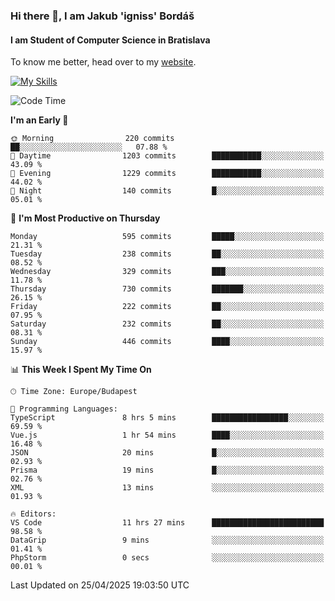 ### Hi there 👋, I am Jakub 'igniss' Bordáš

#### I am Student of Computer Science in Bratislava
To know me better, head over to my [website](https://bordas.sk).

[![My Skills](https://skillicons.dev/icons?i=js,typescript,html,css,figma,svelte,vue,next,postgresql,nest,express,nodejs)](https://bordas.sk)


<!--START_SECTION:waka-->
![Code Time](http://img.shields.io/badge/Code%20Time-1%2C861%20hrs%2015%20mins-blue)

**I'm an Early 🐤** 

```text
🌞 Morning                220 commits         ██░░░░░░░░░░░░░░░░░░░░░░░   07.88 % 
🌆 Daytime                1203 commits        ███████████░░░░░░░░░░░░░░   43.09 % 
🌃 Evening                1229 commits        ███████████░░░░░░░░░░░░░░   44.02 % 
🌙 Night                  140 commits         █░░░░░░░░░░░░░░░░░░░░░░░░   05.01 % 
```
📅 **I'm Most Productive on Thursday** 

```text
Monday                   595 commits         █████░░░░░░░░░░░░░░░░░░░░   21.31 % 
Tuesday                  238 commits         ██░░░░░░░░░░░░░░░░░░░░░░░   08.52 % 
Wednesday                329 commits         ███░░░░░░░░░░░░░░░░░░░░░░   11.78 % 
Thursday                 730 commits         ███████░░░░░░░░░░░░░░░░░░   26.15 % 
Friday                   222 commits         ██░░░░░░░░░░░░░░░░░░░░░░░   07.95 % 
Saturday                 232 commits         ██░░░░░░░░░░░░░░░░░░░░░░░   08.31 % 
Sunday                   446 commits         ████░░░░░░░░░░░░░░░░░░░░░   15.97 % 
```


📊 **This Week I Spent My Time On** 

```text
🕑︎ Time Zone: Europe/Budapest

💬 Programming Languages: 
TypeScript               8 hrs 5 mins        █████████████████░░░░░░░░   69.59 % 
Vue.js                   1 hr 54 mins        ████░░░░░░░░░░░░░░░░░░░░░   16.48 % 
JSON                     20 mins             █░░░░░░░░░░░░░░░░░░░░░░░░   02.93 % 
Prisma                   19 mins             █░░░░░░░░░░░░░░░░░░░░░░░░   02.76 % 
XML                      13 mins             ░░░░░░░░░░░░░░░░░░░░░░░░░   01.93 % 

🔥 Editors: 
VS Code                  11 hrs 27 mins      █████████████████████████   98.58 % 
DataGrip                 9 mins              ░░░░░░░░░░░░░░░░░░░░░░░░░   01.41 % 
PhpStorm                 0 secs              ░░░░░░░░░░░░░░░░░░░░░░░░░   00.01 % 
```


 Last Updated on 25/04/2025 19:03:50 UTC
<!--END_SECTION:waka-->
